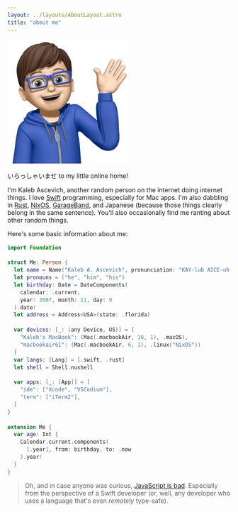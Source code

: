 ```yaml
---
layout: ../layouts/AboutLayout.astro
title: "about me"
---
```


![Me! But not quite.](../assets/images/me.png "Me! But not quite.")

いらっしゃいませ to my little online home!

I'm Kaleb Ascevich, another random person on the internet doing internet things. I love [Swift] programming, especially for Mac apps. I'm also dabbling in [Rust], [NixOS], [GarageBand], and Japanese (because those things clearly belong in the same sentence). You'll also occasionally find me ranting about other random things.

Here's some basic information about me:

```swift
import Foundation

struct Me: Person {
  let name = Name("Kaleb A. Ascevich", pronunciation: "KAY-lub AICE-uh-vitch")
  let pronouns = ("he", "him", "his")
  let birthday: Date = DateComponents(
    calendar: .current,
    year: 2007, month: 11, day: 9
  ).date!
  let address = Address<USA>(state: .florida)

  var devices: [_: (any Device, OS)] = [
    "Kaleb's MacBook": (Mac(.macbookAir, 10, 1), .macOS),
    "macbookair61": (Mac(.macbookAir, 6, 1), .linux("NixOS"))
  ]
  var langs: [Lang] = [.swift, .rust]
  let shell = Shell.nushell

  var apps: [_: [App]] = [
    "ide": ["Xcode", "VSCodium"],
    "term": ["iTerm2"],
  ]
}

extension Me {
  var age: Int {
    Calendar.current.components(
      [.year], from: birthday, to: .now
    ).year!
  }
}
```

> Oh, and in case anyone was curious, [JavaScript is bad](http://destroyallsoftware.com/talks/wat). Especially from the perspective of a Swift developer (or, well, any developer who uses a language that's even _remotely_ type-safe).

[Swift]: https://swift.org
[Rust]: https://rust-lang.org
[NixOS]: https://nixos.org
[GarageBand]: https://apple.com/mac/garageband/

